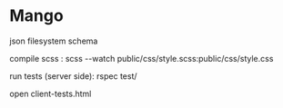 # Mango
json filesystem schema


compile scss :
scss --watch public/css/style.scss:public/css/style.css

run tests (server side): 
rspec test/

open client-tests.html
